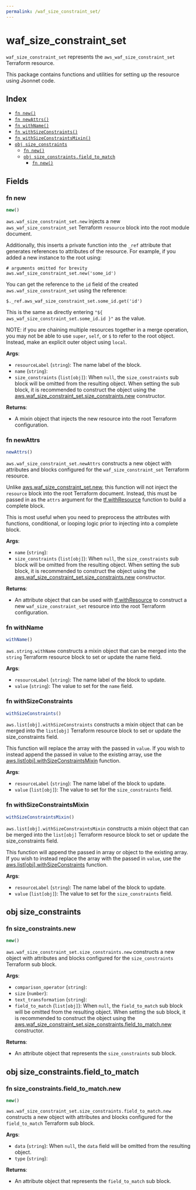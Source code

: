 ```yaml
---
permalink: /waf_size_constraint_set/
---
```


# waf_size_constraint_set

`waf_size_constraint_set` represents the `aws_waf_size_constraint_set` Terraform resource.



This package contains functions and utilities for setting up the resource using Jsonnet code.


## Index

* [`fn new()`](#fn-new)
* [`fn newAttrs()`](#fn-newattrs)
* [`fn withName()`](#fn-withname)
* [`fn withSizeConstraints()`](#fn-withsizeconstraints)
* [`fn withSizeConstraintsMixin()`](#fn-withsizeconstraintsmixin)
* [`obj size_constraints`](#obj-size_constraints)
  * [`fn new()`](#fn-size_constraintsnew)
  * [`obj size_constraints.field_to_match`](#obj-size_constraintsfield_to_match)
    * [`fn new()`](#fn-size_constraintsfield_to_matchnew)

## Fields

### fn new

```ts
new()
```


`aws.waf_size_constraint_set.new` injects a new `aws_waf_size_constraint_set` Terraform `resource`
block into the root module document.

Additionally, this inserts a private function into the `_ref` attribute that generates references to attributes of the
resource. For example, if you added a new instance to the root using:

    # arguments omitted for brevity
    aws.waf_size_constraint_set.new('some_id')

You can get the reference to the `id` field of the created `aws.waf_size_constraint_set` using the reference:

    $._ref.aws_waf_size_constraint_set.some_id.get('id')

This is the same as directly entering `"${ aws_waf_size_constraint_set.some_id.id }"` as the value.

NOTE: if you are chaining multiple resources together in a merge operation, you may not be able to use `super`, `self`,
or `$` to refer to the root object. Instead, make an explicit outer object using `local`.

**Args**:
  - `resourceLabel` (`string`): The name label of the block.
  - `name` (`string`): 
  - `size_constraints` (`list[obj]`):  When `null`, the `size_constraints` sub block will be omitted from the resulting object. When setting the sub block, it is recommended to construct the object using the [aws.waf_size_constraint_set.size_constraints.new](#fn-wafsizeconstraintsetsizeconstraintsnew) constructor.

**Returns**:
- A mixin object that injects the new resource into the root Terraform configuration.


### fn newAttrs

```ts
newAttrs()
```


`aws.waf_size_constraint_set.newAttrs` constructs a new object with attributes and blocks configured for the `waf_size_constraint_set`
Terraform resource.

Unlike [aws.waf_size_constraint_set.new](#fn-wafsizeconstraintsetnew), this function will not inject the `resource`
block into the root Terraform document. Instead, this must be passed in as the `attrs` argument for the
[tf.withResource](https://github.com/tf-libsonnet/core/tree/main/docs#fn-withresource) function to build a complete block.

This is most useful when you need to preprocess the attributes with functions, conditional, or looping logic prior to
injecting into a complete block.

**Args**:
  - `name` (`string`): 
  - `size_constraints` (`list[obj]`):  When `null`, the `size_constraints` sub block will be omitted from the resulting object. When setting the sub block, it is recommended to construct the object using the [aws.waf_size_constraint_set.size_constraints.new](#fn-wafsizeconstraintsetsizeconstraintsnew) constructor.

**Returns**:
  - An attribute object that can be used with [tf.withResource](https://github.com/tf-libsonnet/core/tree/main/docs#fn-withresource) to construct a new `waf_size_constraint_set` resource into the root Terraform configuration.


### fn withName

```ts
withName()
```

`aws.string.withName` constructs a mixin object that can be merged into the `string`
Terraform resource block to set or update the name field.



**Args**:
  - `resourceLabel` (`string`): The name label of the block to update.
  - `value` (`string`): The value to set for the `name` field.


### fn withSizeConstraints

```ts
withSizeConstraints()
```

`aws.list[obj].withSizeConstraints` constructs a mixin object that can be merged into the `list[obj]`
Terraform resource block to set or update the size_constraints field.

This function will replace the array with the passed in `value`. If you wish to instead append the
passed in value to the existing array, use the [aws.list[obj].withSizeConstraintsMixin](TODO) function.


**Args**:
  - `resourceLabel` (`string`): The name label of the block to update.
  - `value` (`list[obj]`): The value to set for the `size_constraints` field.


### fn withSizeConstraintsMixin

```ts
withSizeConstraintsMixin()
```

`aws.list[obj].withSizeConstraintsMixin` constructs a mixin object that can be merged into the `list[obj]`
Terraform resource block to set or update the size_constraints field.

This function will append the passed in array or object to the existing array. If you wish
to instead replace the array with the passed in `value`, use the [aws.list[obj].withSizeConstraints](TODO)
function.


**Args**:
  - `resourceLabel` (`string`): The name label of the block to update.
  - `value` (`list[obj]`): The value to set for the `size_constraints` field.


## obj size_constraints



### fn size_constraints.new

```ts
new()
```


`aws.waf_size_constraint_set.size_constraints.new` constructs a new object with attributes and blocks configured for the `size_constraints`
Terraform sub block.



**Args**:
  - `comparison_operator` (`string`): 
  - `size` (`number`): 
  - `text_transformation` (`string`): 
  - `field_to_match` (`list[obj]`):  When `null`, the `field_to_match` sub block will be omitted from the resulting object. When setting the sub block, it is recommended to construct the object using the [aws.waf_size_constraint_set.size_constraints.field_to_match.new](#fn-sizeconstraintsfieldtomatchnew) constructor.

**Returns**:
  - An attribute object that represents the `size_constraints` sub block.


## obj size_constraints.field_to_match



### fn size_constraints.field_to_match.new

```ts
new()
```


`aws.waf_size_constraint_set.size_constraints.field_to_match.new` constructs a new object with attributes and blocks configured for the `field_to_match`
Terraform sub block.



**Args**:
  - `data` (`string`):  When `null`, the `data` field will be omitted from the resulting object.
  - `type` (`string`): 

**Returns**:
  - An attribute object that represents the `field_to_match` sub block.
